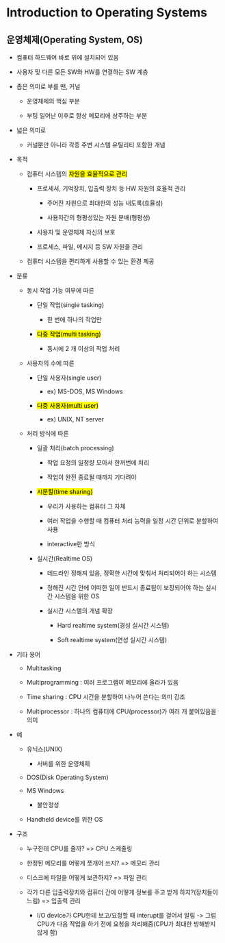 # Introduction to Operating Systems



## 운영체제(Operating System, OS)

- 컴퓨터 하드웨어 바로 위에 설치되어 있음

- 사용자 및 다른 모든 SW와 HW를 연결하는 SW 계층

- 좁은 의미로 부를 땐, 커널
  
  - 운영체제의 핵심 부분
  
  - 부팅 일어난 이후로 항상 메모리에 상주하는 부분

- 넓은 의미로
  
  - 커널뿐만 아니라 각종 주변 시스템 유틸리티 포함한 개념

- 목적
  
  - 컴퓨터 시스템의 <mark>자원을 효율적으로 관리</mark>
    
    - 프로세서, 기억장치, 입출력 장치 등 HW 자원의 효율적 관리
      
      - 주어진 자원으로 최대한의 성능 내도록(효율성)
      
      - 사용자간의 형평성있는 자원 분배(형평성)
    
    - 사용자 및 운영체제 자신의 보호
    
    - 프로세스, 파일, 메시지 등 SW 자원을 관리
  
  - 컴퓨터 시스템을 편리하게 사용할 수 있는 환경 제공

- 분류
  
  - 동시 작업 가능 여부에 따른
    
    - 단일 작업(single tasking)
      
      - 한 번에 하나의 작업만
    
    - <mark>다중 작업(multi tasking)</mark>
      
      - 동시에 2 개 이상의 작업 처리
  
  - 사용자의 수에 따른
    
    - 단일 사용자(single user)
      
      - ex) MS-DOS, MS Windows
    
    - <mark>다중 사용자(multi user)</mark>
      
      - ex) UNIX, NT server
  
  - 처리 방식에 따른
    
    - 일괄 처리(batch processing)
      
      - 작업 요청의 일정량 모아서 한꺼번에 처리
      
      - 작업이 완전 종료될 때까지 기다려야
    
    - <mark>시분할(time sharing)</mark>
      
      - 우리가 사용하는 컴퓨터 그 자체
      
      - 여러 작업을 수행할 때 컴퓨터 처리 능력을 일정 시간 단위로 분할하여 사용
      
      - interactive한 방식
    
    - 실시간(Realtime OS)
      
      - 데드라인 정해져 있음, 정확한 시간에 맞춰서 처리되어야 하는 시스템
      
      - 정해진 시간 안에 어떠한 일이 반드시 종료됨이 보장되어야 하는 실시간 시스템을 위한 OS
      
      - 실시간 시스템의 개념 확장
        
        - Hard realtime system(경성 실시간 시스템)
        
        - Soft realtime system(연성 실시간 시스템)

- 기타 용어
  
  - Multitasking
  
  - Multiprogramming : 여러 프로그램이 메모리에 올라가 있음
  
  - Time sharing : CPU 시간을 분할하여 나누어 쓴다는 의미 강조
  
  - Multiprocessor : 하나의 컴퓨터에 CPU(processor)가 여러 개 붙어있음을 의미

- 예
  
  - 유닉스(UNIX)
    
    - 서버를 위한 운영체제
  
  - DOS(Disk Operating System)
  
  - MS Windows
    
    - 불안정성
  
  - Handheld device를 위한 OS

- 구조
  
  - 누구한테 CPU를 줄까? => CPU 스케줄링
  
  - 한정된 메모리를 어떻게 쪼개어 쓰지? => 메모리 관리
  
  - 디스크에 파일을 어떻게 보관하지? => 파일 관리
  
  - 각기 다른 입출력장치와 컴퓨터 간에 어떻게 정보를 주고 받게 하지?(장치들이 느림) => 입출력 관리
    
    - I/O device가 CPU한테 보고/요청할 때 interupt를 걸어서 알림 -> 그럼 CPU가 다음 작업을 하기 전에 요청을 처리해줌(CPU가 최대한 방해받지 않게 함) 


